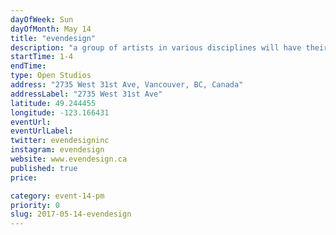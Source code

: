 ```yaml
---
dayOfWeek: Sun
dayOfMonth: May 14
title: "evendesign"
description: "a group of artists in various disciplines will have their work on display and for sale. Also refreshments will be on hand as well as a special tea on Mother's Day."
startTime: 1-4
endTime: 
type: Open Studios
address: "2735 West 31st Ave, Vancouver, BC, Canada"
addressLabel: "2735 West 31st Ave"
latitude: 49.244455
longitude: -123.166431
eventUrl: 
eventUrlLabel: 
twitter: evendesigninc
instagram: evendesign
website: www.evendesign.ca
published: true
price: 

category: event-14-pm
priority: 0
slug: 2017-05-14-evendesign
---
```


